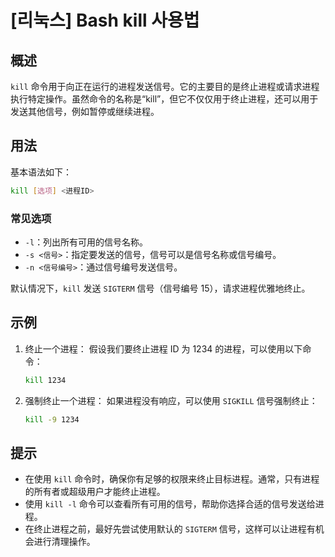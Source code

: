 # [리눅스] Bash kill 사용법

## 概述
`kill` 命令用于向正在运行的进程发送信号。它的主要目的是终止进程或请求进程执行特定操作。虽然命令的名称是“kill”，但它不仅仅用于终止进程，还可以用于发送其他信号，例如暂停或继续进程。

## 用法
基本语法如下：
```bash
kill [选项] <进程ID>
```

### 常见选项
- `-l`：列出所有可用的信号名称。
- `-s <信号>`：指定要发送的信号，信号可以是信号名称或信号编号。
- `-n <信号编号>`：通过信号编号发送信号。

默认情况下，`kill` 发送 `SIGTERM` 信号（信号编号 15），请求进程优雅地终止。

## 示例
1. 终止一个进程：
   假设我们要终止进程 ID 为 1234 的进程，可以使用以下命令：
   ```bash
   kill 1234
   ```

2. 强制终止一个进程：
   如果进程没有响应，可以使用 `SIGKILL` 信号强制终止：
   ```bash
   kill -9 1234
   ```

## 提示
- 在使用 `kill` 命令时，确保你有足够的权限来终止目标进程。通常，只有进程的所有者或超级用户才能终止进程。
- 使用 `kill -l` 命令可以查看所有可用的信号，帮助你选择合适的信号发送给进程。
- 在终止进程之前，最好先尝试使用默认的 `SIGTERM` 信号，这样可以让进程有机会进行清理操作。